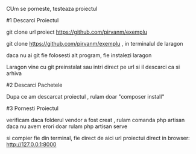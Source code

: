 CUm se porneste, testeaza proiectul 

#1 Descarci Proiectul 

git clone url proiect https://github.com/pirvanm/exemplu

git clone https://github.com/pirvanm/exemplu , in terminalul de laragon

daca nu ai git fie folosesti alt program, fie instalezi laragon

Laragon vine cu git preinstalat 
 sau intri direct pe url si il descarci ca si arhiva 

#2 Descarci Pachetele 

Dupa ce am descarcat proiectul , rulam doar "composer install"

#3 Pornesti Proiectul 

verificam daca folderul  vendor a fost creat , 
rulam comanda php artisan 
daca nu avem erori 
doar rulam 
php artisan serve 

si compier fie din terminal, 
fie direct de aici url proiectui direct in browser:
http://127.0.0.1:8000